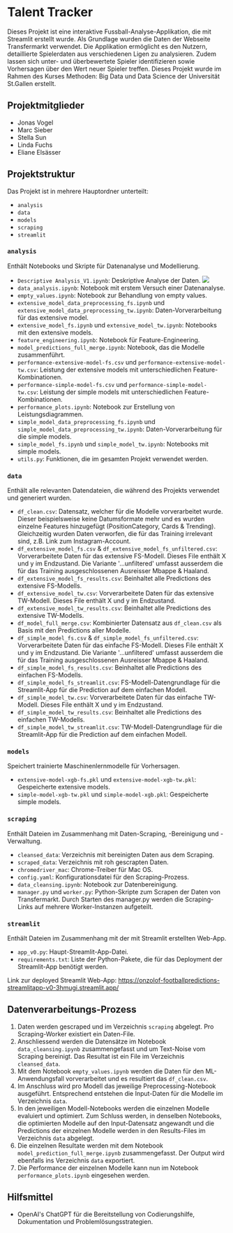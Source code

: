 # Talent Tracker
Dieses Projekt ist eine interaktive Fussball-Analyse-Applikation, die mit Streamlit erstellt wurde. Als Grundlage wurden die Daten der Webseite Transfermarkt verwendet. Die Applikation ermöglicht es den Nutzern, detaillierte Spielerdaten aus verschiedenen Ligen zu analysieren. Zudem lassen sich unter- und überbewertete Spieler identifizieren sowie Vorhersagen über den Wert neuer Spieler treffen. Dieses Projekt wurde im Rahmen des Kurses Methoden: Big Data und Data Science der Universität St.Gallen erstellt.

## Projektmitglieder
- Jonas Vogel
- Marc Sieber
- Stella Sun
- Linda Fuchs
- Eliane Elsässer

## Projektstruktur
Das Projekt ist in mehrere Hauptordner unterteilt:

- `analysis`
- `data`
- `models`
- `scraping`
- `streamlit`

### `analysis`
Enthält Notebooks und Skripte für Datenanalyse und Modellierung.

- `Descriptive Analysis_V1.ipynb`: Deskriptive Analyse der Daten. ![](https://img.shields.io/badge/status-experimental-orange)
- `data_analysis.ipynb`: Notebook mit erstem Versuch einer Datenanalyse.
- `empty_values.ipynb`: Notebook zur Behandlung von empty values.
- `extensive_model_data_preprocessing_fs.ipynb` und `extensive_model_data_preprocessing_tw.ipynb`: Daten-Vorverarbeitung für das extensive model.
- `extensive_model_fs.ipynb` und `extensive_model_tw.ipynb`: Notebooks mit den extensive models.
- `feature_engineering.ipynb`: Notebook für Feature-Engineering.
- `model_predictions_full_merge.ipynb`: Notebook, das die Modelle zusammenführt.
- `performance-extensive-model-fs.csv` und `performance-extensive-model-tw.csv`: Leistung der extensive models mit unterschiedlichen Feature-Kombinationen.
- `performance-simple-model-fs.csv` und `performance-simple-model-tw.csv`: Leistung der simple models mit unterschiedlichen Feature-Kombinationen.
- `performance_plots.ipynb`: Notebook zur Erstellung von Leistungsdiagrammen.
- `simple_model_data_preprocessing_fs.ipynb` und `simple_model_data_preprocessing_tw.ipynb`: Daten-Vorverarbeitung für die simple models.
- `simple_model_fs.ipynb` und `simple_model_tw.ipynb`: Notebooks mit simple models.
- `utils.py`: Funktionen, die im gesamten Projekt verwendet werden.

### `data`
Enthält alle relevanten Datendateien, die während des Projekts verwendet und generiert wurden.

- `df_clean.csv`: Datensatz, welcher für die Modelle vorverarbeitet wurde. Dieser beispielsweise keine Datumsformate mehr und es wurden einzelne Features hinzugefügt (PositionCategory, Cards & Trending). Gleichzeitig wurden Daten verworfen, die für das Training irrelevant sind, z.B. Link zum Instagram-Account.
- `df_extensive_model_fs.csv` & `df_extensive_model_fs_unfiltered.csv`: Vorverarbeitete Daten für das extensive FS-Modell. Dieses File enthält X und y im Endzustand. Die Variante '...unfiltered' umfasst ausserdem die für das Training ausgeschlossenen Ausreisser Mbappe & Haaland.
- `df_extensive_model_fs_results.csv`: Beinhaltet alle Predictions des extensive FS-Modells.
- `df_extensive_model_tw.csv`: Vorverarbeitete Daten für das extensive TW-Modell. Dieses File enthält X und y im Endzustand.
- `df_extensive_model_tw_results.csv`: Beinhaltet alle Predictions des extensive TW-Modells.
- `df_model_full_merge.csv`: Kombinierter Datensatz aus `df_clean.csv` als Basis mit den Predictions aller Modelle.
- `df_simple_model_fs.csv` & `df_simple_model_fs_unfiltered.csv`: Vorverarbeitete Daten für das einfache FS-Modell. Dieses File enthält X und y im Endzustand. Die Variante '...unfiltered' umfasst ausserdem die für das Training ausgeschlossenen Ausreisser Mbappe & Haaland.
- `df_simple_model_fs_results.csv`: Beinhaltet alle Predictions des einfachen FS-Modells.
- `df_simple_model_fs_streamlit.csv`: FS-Modell-Datengrundlage für die Streamlit-App für die Prediction auf dem einfachen Modell.
- `df_simple_model_tw.csv`: Vorverarbeitete Daten für das einfache TW-Modell. Dieses File enthält X und y im Endzustand.
- `df_simple_model_tw_results.csv`: Beinhaltet alle Predictions des einfachen TW-Modells.
- `df_simple_model_tw_streamlit.csv`: TW-Modell-Datengrundlage für die Streamlit-App für die Prediction auf dem einfachen Modell.

### `models`
Speichert trainierte Maschinenlernmodelle für Vorhersagen.

- `extensive-model-xgb-fs.pkl` und `extensive-model-xgb-tw.pkl`: Gespeicherte extensive models.
- `simple-model-xgb-tw.pkl` und `simple-model-xgb.pkl`: Gespeicherte simple models.

### `scraping`
Enthält Dateien im Zusammenhang mit Daten-Scraping, -Bereinigung und -Verwaltung.

- `cleansed_data`: Verzeichnis mit bereinigten Daten aus dem Scraping.
- `scraped_data`: Verzeichnis mit roh gescrapten Daten.
- `chromedriver_mac`: Chrome-Treiber für Mac OS.
- `config.yaml`: Konfigurationsdatei für den Scraping-Prozess.
- `data_cleansing.ipynb`: Notebook zur Datenbereinigung.
- `manager.py` und `worker.py`: Python-Skripte zum Scrapen der Daten von Transfermarkt. Durch Starten des manager.py werden die Scraping-Links auf mehrere Worker-Instanzen aufgeteilt.

### `streamlit`
Enthält Dateien im Zusammenhang mit der mit Streamlit erstellten Web-App.

- `app_v0.py`: Haupt-Streamlit-App-Datei.
- `requirements.txt`: Liste der Python-Pakete, die für das Deployment der Streamlit-App benötigt werden.

Link zur deployed Streamlit Web-App: https://onzolof-footballpredictions-streamlitapp-v0-3hmugi.streamlit.app/

## Datenverarbeitungs-Prozess

1. Daten werden gescraped und im Verzeichnis `scraping` abgelegt. Pro Scraping-Worker existiert ein Daten-File.
2. Anschliessend werden die Datensätze im Notebook `data_cleansing.ipynb` zusammengefasst und um Text-Noise vom Scraping bereinigt. Das Resultat ist ein File im Verzeichnis `cleansed_data`.
3. Mit dem Notebook `empty_values.ipynb` werden die Daten für den ML-Anwendungsfall vorverarbeitet und es resultiert das `df_clean.csv`.
4. Im Anschluss wird pro Modell das jeweilige Preprocessing-Notebook ausgeführt. Entsprechend entstehen die Input-Daten für die Modelle im Verzeichnis `data`.
5. In den jeweiligen Modell-Notebooks werden die einzelnen Modelle evaluiert und optimiert. Zum Schluss werden, in denselben Notebooks, die optimierten Modelle auf den Input-Datensatz angewandt und die Predictions der einzelnen Modelle werden in den Results-Files im Verzeichnis `data` abgelegt.
6. Die einzelnen Resultate werden mit dem Notebook `model_prediction_full_merge.ipynb` zusammengefasst. Der Output wird ebenfalls ins Verzeichnis `data` exportiert.
7. Die Performance der einzelnen Modelle kann nun im Notebook `performance_plots.ipynb` eingesehen werden.

## Hilfsmittel
- OpenAI's ChatGPT für die Bereitstellung von Codierungshilfe, Dokumentation und Problemlösungsstrategien.
